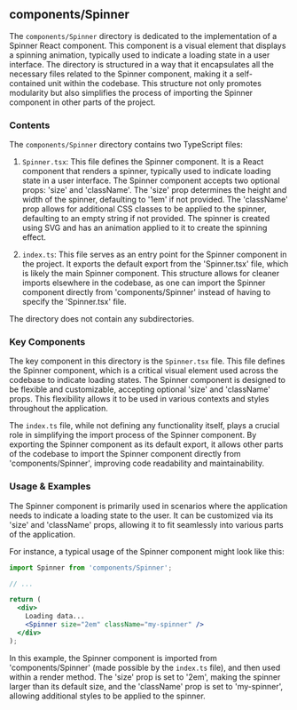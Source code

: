 
## components/Spinner

The `components/Spinner` directory is dedicated to the implementation of a Spinner React component. This component is a visual element that displays a spinning animation, typically used to indicate a loading state in a user interface. The directory is structured in a way that it encapsulates all the necessary files related to the Spinner component, making it a self-contained unit within the codebase. This structure not only promotes modularity but also simplifies the process of importing the Spinner component in other parts of the project.

### Contents

The `components/Spinner` directory contains two TypeScript files:

1. `Spinner.tsx`: This file defines the Spinner component. It is a React component that renders a spinner, typically used to indicate loading state in a user interface. The Spinner component accepts two optional props: 'size' and 'className'. The 'size' prop determines the height and width of the spinner, defaulting to '1em' if not provided. The 'className' prop allows for additional CSS classes to be applied to the spinner, defaulting to an empty string if not provided. The spinner is created using SVG and has an animation applied to it to create the spinning effect.

2. `index.ts`: This file serves as an entry point for the Spinner component in the project. It exports the default export from the 'Spinner.tsx' file, which is likely the main Spinner component. This structure allows for cleaner imports elsewhere in the codebase, as one can import the Spinner component directly from 'components/Spinner' instead of having to specify the 'Spinner.tsx' file.

The directory does not contain any subdirectories.

### Key Components

The key component in this directory is the `Spinner.tsx` file. This file defines the Spinner component, which is a critical visual element used across the codebase to indicate loading states. The Spinner component is designed to be flexible and customizable, accepting optional 'size' and 'className' props. This flexibility allows it to be used in various contexts and styles throughout the application.

The `index.ts` file, while not defining any functionality itself, plays a crucial role in simplifying the import process of the Spinner component. By exporting the Spinner component as its default export, it allows other parts of the codebase to import the Spinner component directly from 'components/Spinner', improving code readability and maintainability.

### Usage & Examples

The Spinner component is primarily used in scenarios where the application needs to indicate a loading state to the user. It can be customized via its 'size' and 'className' props, allowing it to fit seamlessly into various parts of the application.

For instance, a typical usage of the Spinner component might look like this:

```jsx
import Spinner from 'components/Spinner';

// ...

return (
  <div>
    Loading data...
    <Spinner size="2em" className="my-spinner" />
  </div>
);
```

In this example, the Spinner component is imported from 'components/Spinner' (made possible by the `index.ts` file), and then used within a render method. The 'size' prop is set to '2em', making the spinner larger than its default size, and the 'className' prop is set to 'my-spinner', allowing additional styles to be applied to the spinner.
